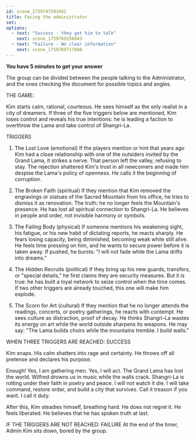 ```yaml
---
id: scene_1759747593441
title: Facing the administrator
set:
options:
  - text: "Success - they got him to talk"
    next: scene_1759769156843
  - text: "Failure - No clear information"
    next: scene_1759769717840
---
```


**You have 5 minutes to get your answer**

The group can be divided between the people talking to the Administrator, and the ones checking the document for possible topics and angles.

THE GAME:

Kim starts calm, rational, courteous.
He sees himself as the only realist in a city of dreamers.
If three of the five triggers below are mentioned, Kim loses control and reveals his true intentions: he is leading a faction to overthrow the Lama and take control of Shangri-La.

TRIGGERS

1. The Lost Love (emotional)
If the players mention or hint that years ago Kim had a close relationship with one of the outsiders invited by the Grand Lama, it strikes a nerve.
That person left the valley, refusing to stay.
The rejection shattered Kim's trust in all newcomers and made him despise the Lama's policy of openness.
He calls it the beginning of corruption.

2. The Broken Faith (spiritual)
If they mention that Kim removed the engravings or statues of the Sacred Mountain from his office, he tries to dismiss it as renovation.
The truth: he no longer feels the Mountain's presence.
He has lost all spiritual connection to Shangri-La.
He believes in people and order, not invisible harmony or symbols.

3. The Failing Body (physical)
If someone mentions his weakening sight, his fatigue, or his new habit of dictating reports, he reacts sharply.
He fears losing capacity, being diminished, becoming weak while still alive.
He feels time pressing on him, and he wants to secure power before it is taken away.
If pushed, he bursts: "I will not fade while the Lama drifts into dreams."

4. The Hidden Recruits (political)
If they bring up his new guards, transfers, or "special details," he first claims they are security measures.
But it is true: he has built a loyal network to seize control when the time comes.
If two other triggers are already touched, this one will make him explode.

5. The Scorn for Art (cultural)
If they mention that he no longer attends the readings, concerts, or poetry gatherings, he reacts with contempt.
He sees culture as distraction, proof of decay.
He thinks Shangri-La wastes its energy on art while the world outside sharpens its weapons.
He may say: "The Lama builds choirs while the mountains tremble. I build walls."

WHEN THREE TRIGGERS ARE REACHED: SUCCESS

Kim snaps.
His calm shatters into rage and certainty.
He throws off all pretense and declares his purpose.

Enough! Yes, I am gathering men. Yes, I will act.
The Grand Lama has lost the world.
Wilfred drowns us in music while the walls crack.
Shangri-La is rotting under their faith in poetry and peace.
I will not watch it die.
I will take command, restore order, and build a city that survives.
Call it treason if you want. I call it duty.

After this, Kim steadies himself, breathing hard.
He does not regret it.
He feels liberated.
He believes that he has spoken truth at last.

IF THE TRIGGERS ARE NOT REACHED: FAILURE
At the end of the timer, Admin Kim sits down, bored by the group.